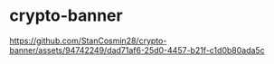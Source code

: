 # crypto-banner

https://github.com/StanCosmin28/crypto-banner/assets/94742249/dad71af6-25d0-4457-b21f-c1d0b80ada5c

